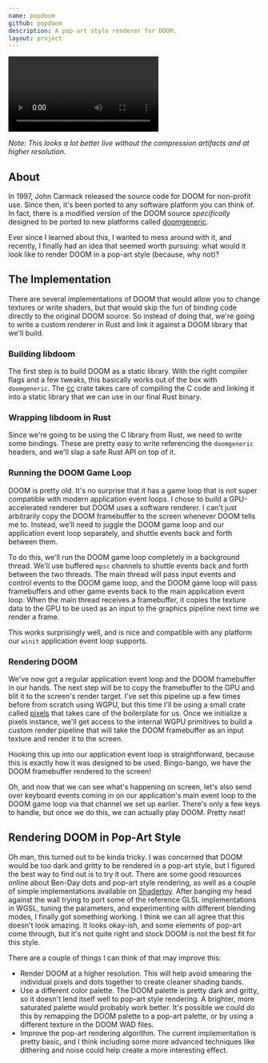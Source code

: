 ```yaml
---
name: popdoom
github: popdoom
description: A pop-art style renderer for DOOM.
layout: project
---
```


![Screenshot of Popdoom](/assets/screenshots/popdoom-01.mp4)

_Note: This looks a lot better live without the compression artifacts and at higher resolution._

## About

In 1997, John Carmack released the source code for DOOM for non-profit use. Since then, it's been ported
to any software platform you can think of. In fact, there is a modified version of the DOOM source _specifically_
designed to be ported to new platforms called [doomgeneric](https://github.com/ozkl/doomgeneric).

Ever since I learned about this, I wanted to mess around with it, and recently, I finally had an idea
that seemed worth pursuing: what would it look like to render DOOM in a pop-art style (because, why not)?

## The Implementation

There are several implementations of DOOM that would allow you to change textures or write shaders,
but that would skip the fun of binding code directly to the original DOOM source. So instead of doing that,
we're going to write a custom renderer in Rust and link it against a DOOM library that we'll build.

### Building libdoom

The first step is to build DOOM as a static library. With the right compiler flags and a few tweaks, this
basically works out of the box with `doomgeneric`. The [cc](https://docs.rs/cc/latest/cc/) crate takes
care of compiling the C code and linking it into a static library that we can use in our final Rust binary.

### Wrapping libdoom in Rust

Since we're going to be using the C library from Rust, we need to write some bindings. These are pretty
easy to write referencing the `doomgeneric` headers, and we'll slap a safe Rust API on top of it.

### Running the DOOM Game Loop

DOOM is pretty old. It's no surprise that it has a game loop that is not super compatible with modern
application event loops. I chose to build a GPU-accelerated renderer but DOOM uses a software renderer.
I can't just arbitrarily copy the DOOM framebuffer to the screen whenever DOOM tells me to. Instead, we'll
need to juggle the DOOM game loop and our application event loop separately, and shuttle events back and forth
between them.

To do this, we'll run the DOOM game loop completely in a background thread. We'll use buffered `mpsc`
channels to shuttle events back and forth between the two threads. The main thread will pass input events
and control events to the DOOM game loop, and the DOOM game loop will pass framebuffers and other game
events back to the main application event loop. When the main thread receives a framebuffer, it copies the
texture data to the GPU to be used as an input to the graphics pipeline next time we render a frame.

This works surprisingly well, and is nice and compatible with any platform our `winit` application
event loop supports.

### Rendering DOOM

We've now got a regular application event loop and the DOOM framebuffer in our hands. The next step will
be to copy the framebuffer to the GPU and blit it to the screen's render target. I've set this pipeline up
a few times before from scratch using WGPU, but this time I'll be using a small crate called
[pixels](https://docs.rs/pixels/latest/pixels/) that takes care of the boilerplate for us. Once
we initialize a pixels instance, we'll get access to the internal WGPU primitives to build a custom
render pipeline that will take the DOOM framebuffer as an input texture and render it to the screen.
 
Hooking this up into our application event loop is straightforward, because this is exactly how it
was designed to be used. Bingo-bango, we have the DOOM framebuffer rendered to the screen!

Oh, and now that we can see what's happening on screen, let's also send over keyboard events coming
in on our application's main event loop to the DOOM game loop via that channel we set up earlier. There's
only a few keys to handle, but once we do this, we can actually play DOOM. Pretty neat!

## Rendering DOOM in Pop-Art Style

Oh man, this turned out to be kinda tricky. I was concerned that DOOM would be too dark and gritty
to be rendered in a pop-art style, but I figured the best way to find out is to try it out. There are
some good resources online about Ben-Day dots and pop-art style rendering, as well as a couple of simple
implementations available on [Shadertoy](https://www.shadertoy.com/). After banging my head against 
the wall trying to port some of the reference GLSL implementations in WGSL, tuning the parameters,
and experimenting with different blending modes, I finally got something working. I think we can all
agree that this doesn't look amazing. It looks okay-ish, and some elements of pop-art come through,
but it's not quite right and stock DOOM is not the best fit for this style.

There are a couple of things I can think of that may improve this:
 * Render DOOM at a higher resolution. This will help avoid smearing the individual pixels and dots
   together to create cleaner shading bands.
 * Use a different color palette. The DOOM palette is pretty dark and gritty, so it doesn't lend itself
   well to pop-art style rendering. A brighter, more saturated palette would probably work better. It's
   possible we could do this by remapping the DOOM palette to a pop-art palette, or by using a
   different texture in the DOOM WAD files.
 * Improve the pop-art rendering algorithm. The current implementation is pretty basic, and I think
   including some more advanced techniques like dithering and noise could help create a more
   interesting effect.
